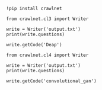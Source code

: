 `!pip install crawlnet`

```
from crawlnet.cl3 import Writer

write = Writer('output.txt')
print(write.questions)

write.getCode('Deap')
```

```
from crawlnet.cl4 import Writer

write = Writer('output.txt')
print(write.questions)

write.getCode('convolutional_gan')
```

